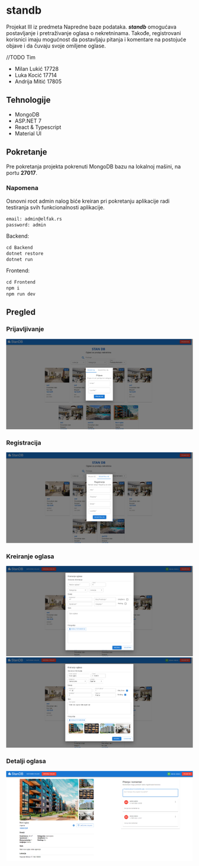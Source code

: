 # standb

Projekat III iz predmeta Napredne baze podataka. **_standb_** omogućava postavljanje i pretraživanje oglasa o nekretninama. Takođe, registrovani korisnici imaju mogućnost da postavljaju pitanja i komentare na postojuće objave i da čuvaju svoje omiljene oglase.

//TODO Tim

- Milan Lukić 17728
- Luka Kocić 17714
- Andrija Mitić 17805

## Tehnologije

- MongoDB
- ASP.NET 7
- React & Typescript
- Material UI

## Pokretanje

Pre pokretanja projekta pokrenuti MongoDB bazu na lokalnoj mašini, na portu **27017**.

### Napomena

Osnovni root admin nalog biće kreiran pri pokretanju aplikacije radi testiranja svih funkcionalnosti aplikacije.

```
email: admin@elfak.rs
password: admin
```

Backend:

```
cd Backend
dotnet restore
dotnet run
```

Frontend:

```
cd Frontend
npm i
npm run dev
```

## Pregled

### Prijavljivanje

![Prijava](/assets/1.png)

### Registracija

![Registracija](/assets/3.png)

### Kreiranje oglasa

![Početna stranica](/assets/4.png)
![Početna stranica](/assets/5.png)

### Detalji oglasa

![Obaveštenja](/assets/2.png)
